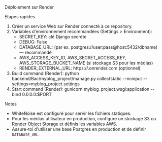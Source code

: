Déploiement sur Render

Étapes rapides

1. Créer un service Web sur Render connecté à ce repository.
2. Variables d'environnement recommandées (Settings > Environment):
   - SECRET_KEY: clé Django secrète
   - DEBUG: False
   - DATABASE_URL: (par ex. postgres://user:pass@host:5432/dbname) — recommandé
   - AWS_ACCESS_KEY_ID, AWS_SECRET_ACCESS_KEY, AWS_STORAGE_BUCKET_NAME (si stockage S3 pour les médias)
   - RENDER_EXTERNAL_URL: https://<your-service>.onrender.com (optionnel)
3. Build command (Render):
   python backend/Bac/myblog_project/manage.py collectstatic --noinput --settings=myblog_project.settings
4. Start command (Render):
   gunicorn myblog_project.wsgi:application --bind 0.0.0.0:$PORT

Notes
- WhiteNoise est configuré pour servir les fichiers statiques.
- Pour les médias utilisateur en production, configure un stockage S3 ou Render Object Storage et définis les variables AWS.
- Assure-toi d'utiliser une base Postgres en production et de définir `DATABASE_URL`.
